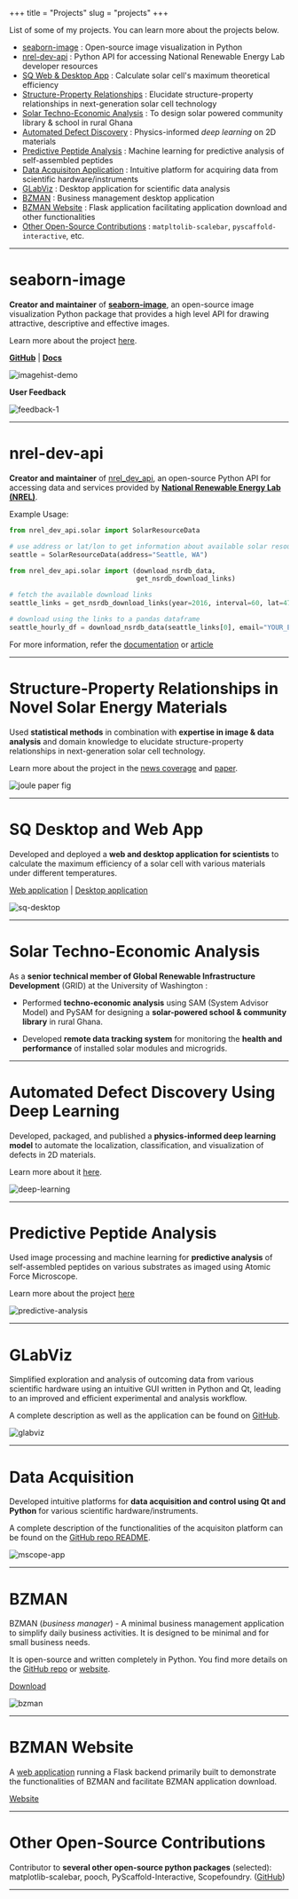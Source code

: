 +++
title = "Projects"
slug = "projects"
+++

List of some of my projects. You can learn more about the projects below.

- [seaborn-image](#seaborn-image) : Open-source image visualization in Python
- [nrel-dev-api](#nrel-dev-api) : Python API for accessing National Renewable Energy Lab developer resources
- [SQ Web & Desktop App](#sq-desktop-and-web-app) : Calculate solar cell's maximum theoretical efficiency
- [Structure-Property Relationships](#structure-property-relationships-in-novel-solar-energy-materials) : Elucidate structure-property relationships in next-generation solar cell technology
- [Solar Techno-Economic Analysis](#solar-techno-economic-analysis) : To design solar powered community library & school in rural Ghana
- [Automated Defect Discovery](#automated-defect-discovery-using-deep-learning) : Physics-informed _deep learning_ on 2D materials
- [Predictive Peptide Analysis](#predictive-peptide-analysis) : Machine learning for predictive analysis of self-assembled peptides
- [Data Acquisiton Application](#data-acquisition) : Intuitive platform for acquiring data from scientific hardware/instruments
- [GLabViz](#glabviz-data-analysis) : Desktop application for scientific data analysis
- [BZMAN](#bzman) : Business management desktop application
- [BZMAN Website](#bzman-website) : Flask application facilitating application download and other functionalities
- [Other Open-Source Contributions](#other-open-source-contributions) : `matpltolib-scalebar`, `pyscaffold-interactive`, etc.

---
# seaborn-image
**Creator and maintainer** of **[seaborn-image](https://github.com/SarthakJariwala/seaborn-image)**, an open-source image visualization Python package that provides a high level API for drawing attractive, descriptive and effective images.

Learn more about the project [here](/posts/introducing-seaborn-image).

**[GitHub](https://github.com/SarthakJariwala/seaborn-image)** | **[Docs](https://seaborn-image.readthedocs.io/en/stable/)**

![imagehist-demo](/images/imghist_demo.png)

**User Feedback** 

![feedback-1](/images/user-feedback-1.png)

---

# nrel-dev-api 
**Creator and maintainer** of [nrel_dev_api](https://github.com/SarthakJariwala/nrel_dev_api), an open-source Python API for accessing data and services provided by **[National Renewable Energy Lab (NREL)](https://developer.nrel.gov/docs/)**.

Example Usage:
```python
from nrel_dev_api.solar import SolarResourceData

# use address or lat/lon to get information about available solar resource
seattle = SolarResourceData(address="Seattle, WA")
```

```python
from nrel_dev_api.solar import (download_nsrdb_data,
                                get_nsrdb_download_links)

# fetch the available download links
seattle_links = get_nsrdb_download_links(year=2016, interval=60, lat=47.61, lon=-122.35)

# download using the links to a pandas dataframe
seattle_hourly_df = download_nsrdb_data(seattle_links[0], email="YOUR_EMAIL")
```

For more information, refer the [documentation](https://nrel-dev-api.readthedocs.io/en/latest/) or [article](/posts/sunny-in-seattle)

---
# Structure-Property Relationships in Novel Solar Energy Materials
Used **statistical methods** in combination with **expertise in image & data analysis** and domain knowledge to elucidate structure-property relationships in next-generation solar cell technology.

Learn more about the project in the [news coverage](https://www.washington.edu/news/2019/10/31/map-strain-solar-cells/) and [paper](https://doi.org/10.1016/j.joule.2019.09.001).

![joule paper fig](/images/joule-paper-fig4.png)

---
# SQ Desktop and Web App
Developed and deployed a **web and desktop application for scientists** to calculate the maximum efficiency of a solar cell with various materials under different temperatures.
    
[Web application](https://sqcalculator.herokuapp.com/) | [Desktop application](https://github.com/SarthakJariwala/Shockley-Queisser-Calculator)

![sq-desktop](/images/SQ_Calculator_UI.png)

---
# Solar Techno-Economic Analysis 
As a **senior technical member of Global Renewable Infrastructure Development** (GRID) at the University of Washington : 

- Performed **techno-economic analysis** using SAM (System Advisor Model) and PySAM for designing a **solar-powered school & community library** in rural Ghana.

- Developed **remote data tracking system** for monitoring the **health and performance** of installed solar modules and microgrids.

---
# Automated Defect Discovery Using Deep Learning
Developed, packaged, and published a **physics-informed deep learning model** to automate the localization, classification, and visualization of defects in 2D materials. 

Learn more about it [here](https://github.com/yiwen26/DLSSTRP#defect-finder).

![deep-learning](/images/deep-learning-ornl.png)

---
# Predictive Peptide Analysis
Used image processing and machine learning for **predictive analysis** of self-assembled peptides on various substrates as imaged using Atomic Force Microscope.

Learn more about the project [here](https://github.com/liud16/direct18project#safmi-afm-segmentation-of-atomic-force-microscope-images-library-functions-and-predictive-analysis)

![predictive-analysis](/images/direct18-safmi.png)

---
# GLabViz
Simplified exploration and analysis of outcoming data from various scientific hardware using an intuitive GUI written in Python and Qt, leading to an improved and efficient experimental and analysis workflow.

A complete description as well as the application can be found on [GitHub](https://github.com/SarthakJariwala/Python_GUI_apps).

![glabviz](/images/GLabViz_interface_1.png)

---
# Data Acquisition
Developed intuitive platforms for **data acquisition and control using Qt and Python** for various scientific hardware/instruments.

A complete description of the functionalities of the acquisiton platform can be found on the [GitHub repo README](https://github.com/GingerLabUW/Microscope_App).

![mscope-app](/images/mscope_app.png)

---
# BZMAN
BZMAN (_business manager_) - A minimal business management application to simplify daily business activities. It is designed to be minimal and for small business needs. 

It is open-source and written completely in Python. You find more details on the [GitHub repo](https://github.com/SarthakJariwala/bzman) or [website](https://bzman.herokuapp.com/).

[Download](https://bzman.herokuapp.com/downloads)

![bzman](/images/CompanyList.png)

---
# BZMAN Website

A [web application](https://bzman.herokuapp.com/) running a Flask backend primarily built to demonstrate the functionalities of BZMAN and facilitate BZMAN application download.

[Website](https://bzman.herokuapp.com/)

---
# Other Open-Source Contributions
Contributor to **several other open-source python packages** (selected): matplotlib-scalebar, pooch, PyScaffold-Interactive, Scopefoundry. ([GitHub](https://github.com/SarthakJariwala))

---